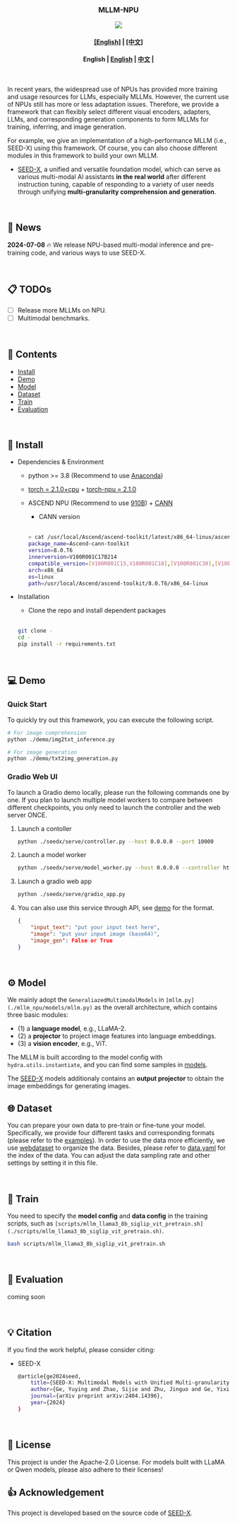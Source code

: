 <h3 align="center">
    <p>MLLM-NPU</p>
</h3>

<p align="center">
    <img src="https://i.imgur.com/waxVImv.png">
</p>

#### <center>[[English]](./README.md) | [[中文]](./README_ZH.md)</center>

<h4 align="center">
    <p>
        <b>English</b> |
        <a href="https://github.com/TencentARC/mllm-npu/edit/main/README.md">English</a> |
        <a href="https://github.com/TencentARC/mllm-npu/edit/main/README_ZH.md">中文</a> |
    </p>
</h4>

</br>

In recent years, the widespread use of NPUs has provided more training and usage resources for LLMs, especially MLLMs.
However, the current use of NPUs still has more or less adaptation issues.
Therefore, we provide a framework that can flexibly select different visual encoders, adapters, LLMs, and corresponding generation components to form MLLMs for training, inferring, and image generation.

For example, we give an implementation of a high-performance MLLM (i.e., SEED-X) using this framework. Of course, you can also choose different modules in this framework to build your own MLLM.

- [SEED-X](https://github.com/AILab-CVC/SEED-X/tree/main), a unified and versatile foundation model, which can serve as various multi-modal AI assistants **in the real world** after different instruction tuning, capable of responding to a variety of user needs through unifying **multi-granularity comprehension and generation**.

</br>

## 📢 News
**2024-07-08** 🔥 We release NPU-based multi-modal inference and pre-training code, and various ways to use SEED-X.

</br>

## 📋 TODOs
- [ ] Release more MLLMs on NPU.
- [ ] Multimodal benchmarks.

</br>

## 📃 Contents

- [Install](#🔨-install)
- [Demo](#💻-demo)
- [Model](#⚙️-Model)
- [Dataset](#🌐-dataset)
- [Train](#🏃-train)
- [Evaluation](#🌟-evaluation)

</br>

## 🔨 Install

- Dependencies & Environment
  - python >= 3.8 (Recommend to use [Anaconda](https://www.anaconda.com/download/#linux))
  - [torch = 2.1.0+cpu](https://pytorch.org/) + [torch-npu = 2.1.0](https://pypi.org/project/torch-npu/2.1.0/)
  - ASCEND NPU (Recommend to use [910B]()) + [CANN](https://www.hiascend.com/en/software/cann)
    - CANN version
    
    </br>

    ```bash
    > cat /usr/local/Ascend/ascend-toolkit/latest/x86_64-linux/ascend_toolkit_install.info 
    package_name=Ascend-cann-toolkit
    version=8.0.T6
    innerversion=V100R001C17B214
    compatible_version=[V100R001C15,V100R001C18],[V100R001C30],[V100R001C13],[V100R003C11],[V100R001C29],[V100R001C10]
    arch=x86_64
    os=linux
    path=/usr/local/Ascend/ascend-toolkit/8.0.T6/x86_64-linux
    ```

- Installation
  - Clone the repo and install dependent packages

  </br>

  ```bash
  git clone -
  cd -
  pip install -r requirements.txt
  ```

</br>

## 💻 Demo

### Quick Start

To quickly try out this framework, you can execute the following script.

```bash
# For image comprehension
python ./demo/img2txt_inference.py

# For image generation
python ./demo/txt2img_generation.py
```

### Gradio Web UI

To launch a Gradio demo locally, please run the following commands one by one. If you plan to launch multiple model workers to compare between different checkpoints, you only need to launch the controller and the web server ONCE.

1. Launch a contoller

    ```bash
    python ./seedx/serve/controller.py --host 0.0.0.0 --port 10000
    ```

2. Launch a model worker

    ```bash
    python ./seedx/serve/model_worker.py --host 0.0.0.0 --controller http://localhost:10000 --port 40000 --worker http://localhost:40000 --config ./demo/worker_config.json
    ```

3. Launch a gradio web app

    ```bash
    python ./seedx/serve/gradio_app.py
    ```

4. You can also use this service through API, see [demo](./demo/demo.ipynb) for the format.

    ```json
    {
        "input_text": "put your input text here",
        "image": "put your input image (base64)",
        "image_gen": False or True
    }
    ```


</br>

## ⚙️ Model

We mainly adopt the `GeneraliazedMultimodalModels` in `[mllm.py](./mllm_npu/models/mllm.py)` as the overall architecture, which contains three basic modules:
- (1) a **language model**, e.g., LLaMA-2.
- (2) a **projector** to project image features into language embeddings.
- (3) a **vision encoder**, e.g., ViT.


The MLLM is built according to the model config with `hydra.utils.instantiate`, and you can find some samples in [models](./mllm_npu/configs/models).

The [SEED-X](https://github.com/AILab-CVC/SEED-X) models additionaly contains an **output projector** to obtain the image embeddings for generating images.


## 🌐 Dataset

You can prepare your own data to pre-train or fine-tune your model. Specifically, we provide four different tasks and corresponding formats (please refer to the [examples](./data/)). In order to use the data more efficiently, we use [webdataset](https://webdataset.github.io/webdataset/) to organize the data. Besides, please refer to [data.yaml](./seed_npu/configs/dataset/pretrain_data.yaml) for the index of the data. You can adjust the data sampling rate and other settings by setting it in this file.

</br>

## 🏃 Train

You need to specify the **model config** and **data config** in the training scripts, such as `[scripts/mllm_llama3_8b_siglip_vit_pretrain.sh](./scripts/mllm_llama3_8b_siglip_vit_pretrain.sh)`.

```bash
bash scripts/mllm_llama3_8b_siglip_vit_pretrain.sh
```

</br>

## 🌟 Evaluation
coming soon

</br>

## 💡 Citation

If you find the work helpful, please consider citing:

- SEED-X

    ```bash
    @article{ge2024seed,
        title={SEED-X: Multimodal Models with Unified Multi-granularity Comprehension and Generation},
        author={Ge, Yuying and Zhao, Sijie and Zhu, Jinguo and Ge, Yixiao and Yi, Kun and Song, Lin and Li, Chen and Ding, Xiaohan and Shan, Ying},
        journal={arXiv preprint arXiv:2404.14396},
        year={2024}
    }
    ```

</br>

## 🔎 License
This project is under the Apache-2.0 License. For models built with LLaMA or Qwen models, please also adhere to their licenses!
</br>

## 👍 Acknowledgement

This project is developed based on the source code of [SEED-X]().



